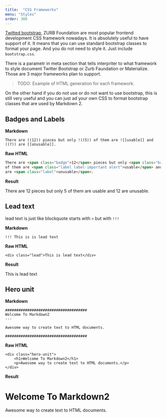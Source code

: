 ```yaml
---
title:  "CSS Frameworks"
menu: "Styles"
order: 300
---
```


[Twitted bootstrap](http://twitter.github.io/bootstrap), ZURB Foundation are most popular frontend development CSS framework nowadays. It is absolutely useful to have support of it. It means that you can use standard bootstrap classes to format your page. And you do not need to style it. Just include `bootstrap.css`.

There is a parametr in meta section that tells interpriter to what framework to style document Twitter Bootstrap or Zurb Faundation or Materialize. Those are 3 major frameworks plan to support.

> TODO: Example of HTML generation for each framework.

On the other hand if you do not use or do not want to use bootstrap, this is still very useful and you can just ad your own CSS to format bootstrap classes that are used by Markdown 2.

## Badges and Labels

**Markdown**

```
There are ((12)) pieces but only !((5)) of them are ![[usable]] and ((7)) are [[unusable]].
```

**Raw HTML**

```html
There are <span class="badge">12</span> pieces but only <span class="badge badge-important alert">5</span>
of them are <span class="label label-important alert">usable</span> and <span class="badge">12</span> 
are <span class="label">unusable</span>.
```

**Result**

There are <span class="badge">12</span> pieces but only <span class="badge badge-important">5</span> of them are <span class="label label-important">usable</span> and <span class="badge">12</span> are <span class="label">unusable</span>.


## Lead text

lead text is just like blockquote starts with `>` but with `!!!`

**Markdown**

	!!! This is is lead text

**Raw HTML**
	
	<div class="lead">This is lead text</div>

**Result**

<div class="lead">This is lead text</div>




## Hero unit

**Markdown**

	#####################################
	Welcome To Markdown2
	---
	
	Awesome way to create text to HTML documents.
	
	#####################################

**Raw HTML**

	<div class="hero-unit">
		<h1>Welcome To Markdown2</h1>
		<p>Awesome way to create text to HTML documents.</p>
	</div>

**Result**
<div class="hero-unit">
	<h1>Welcome To Markdown2</h1>
	<p>Awesome way to create text to HTML documents.</p>
</div>